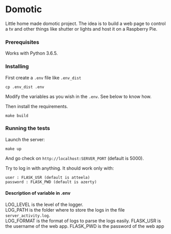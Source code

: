 # Domotic

Little home made domotic project.
The idea is to build a web page to control a tv and other things like shutter or lights and host it on a Raspberry Pie.


### Prerequisites

Works with Python 3.6.5.


### Installing

First create a `.env` file like `.env_dist`

```
cp .env_dist .env
```
Modify the variables as you wish in the `.env`. See below to know how.

Then install the requirements.

```
make build
```

### Running the tests

Launch the server:

```
make up
```

And go check on `http://localhost:SERVER_PORT` (default is 5000).

Try to log in with anything. It should work only with:
```
user : FLASK_USR (default is atteela)
password : FLASK_PWD (default is azerty)
```

#### Description of variable in .env

LOG_LEVEL is the level of the logger.  
LOG_PATH is the folder where to store the logs in the file `server_activity.log`.  
LOG_FORMAT is the format of logs to parse the logs easily.
FLASK_USR is the username of the web app.
FLASK_PWD is the password of the web app
